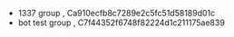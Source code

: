 * 1337 group , Ca910ecfb8c7289e2c5fc51d58189d01c
* bot test group , C7f44352f6748f82224d1c211175ae839